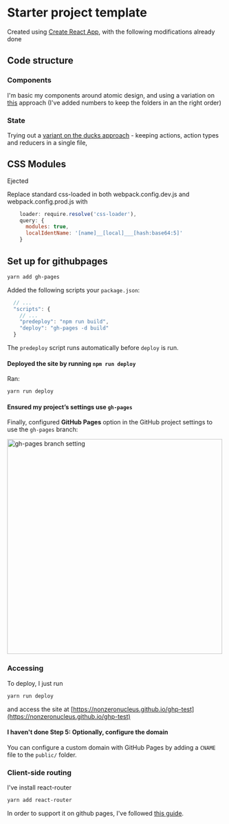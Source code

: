 # Starter project template

Created using [Create React App](https://github.com/facebookincubator/create-react-app), with the following modifications already done

## Code structure

### Components

I'm basic my components around atomic design, and using a variation on [this](https://medium.com/@yejodido/atomic-components-managing-dynamic-react-components-using-atomic-design-part-1-5f07451f261f) approach (I've added numbers to keep the folders in an the right order)


### State

Trying out a [variant on the ducks approach](https://hackernoon.com/my-journey-toward-a-maintainable-project-structure-for-react-redux-b05dfd999b5) - keeping actions, action types and reducers in a single file,


## CSS Modules

Ejected

Replace standard css-loaded in both webpack.config.dev.js and webpack.config.prod.js with

```js
    loader: require.resolve('css-loader'),
    query: {
      modules: true,
      localIdentName: '[name]__[local]___[hash:base64:5]'
    }                
```


## Set up for githubpages

```sh
yarn add gh-pages
```

Added the following scripts your `package.json`:

```js
  // ...
  "scripts": {
    // ...
    "predeploy": "npm run build",
    "deploy": "gh-pages -d build"
  }
```

The `predeploy` script runs automatically before `deploy` is run.


#### Deployed the site by running `npm run deploy`

Ran:

```sh
yarn run deploy
```

#### Ensured my project’s settings use `gh-pages`

Finally, configured **GitHub Pages** option in the GitHub project settings to use the `gh-pages` branch:

<img src="http://i.imgur.com/HUjEr9l.png" width="500" alt="gh-pages branch setting">


### Accessing

To deploy, I just run

```sh
yarn run deploy
```

and access the site at [https://nonzeronucleus.github.io/ghp-test](https://nonzeronucleus.github.io/ghp-test)

#### I haven't done Step 5: Optionally, configure the domain

You can configure a custom domain with GitHub Pages by adding a `CNAME` file to the `public/` folder.

### Client-side routing

I've install react-router

```sh
yarn add react-router
```

In order to support it on github pages, I've followed [this guide](https://github.com/rafrex/spa-github-pages).


